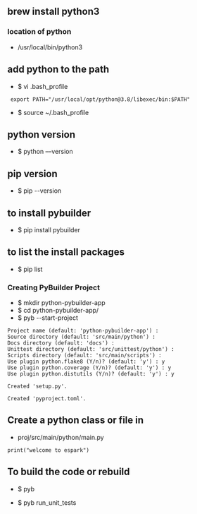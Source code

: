 


## brew install python3

### location of python
* /usr/local/bin/python3

## add python to the path 
* $ vi .bash_profile
```
 export PATH="/usr/local/opt/python@3.8/libexec/bin:$PATH"
```
* $ source ~/.bash_profile


## python version 
* $ python ––version

## pip version 
* $ pip --version

## to install pybuilder 
* $  pip install pybuilder

## to list the install packages 
* $ pip list

### Creating PyBuilder Project
* $ mkdir python-pybuilder-app
* $ cd python-pybuilder-app/
* $ pyb --start-project
```
Project name (default: 'python-pybuilder-app') : 
Source directory (default: 'src/main/python') : 
Docs directory (default: 'docs') : 
Unittest directory (default: 'src/unittest/python') : 
Scripts directory (default: 'src/main/scripts') : 
Use plugin python.flake8 (Y/n)? (default: 'y') : y
Use plugin python.coverage (Y/n)? (default: 'y') : y
Use plugin python.distutils (Y/n)? (default: 'y') : y

Created 'setup.py'.

Created 'pyproject.toml'.
```

## Create a python class or file in 
* proj/src/main/python/main.py
```
print("welcome to espark")
```

## To build the code or rebuild 
* $ pyb

* $ pyb run_unit_tests